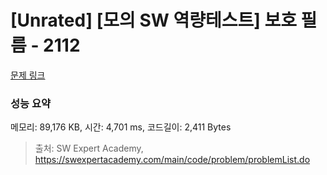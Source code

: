 # [Unrated] [모의 SW 역량테스트] 보호 필름 - 2112 

[문제 링크](https://swexpertacademy.com/main/code/problem/problemDetail.do?contestProbId=AV5V1SYKAaUDFAWu) 

### 성능 요약

메모리: 89,176 KB, 시간: 4,701 ms, 코드길이: 2,411 Bytes



> 출처: SW Expert Academy, https://swexpertacademy.com/main/code/problem/problemList.do